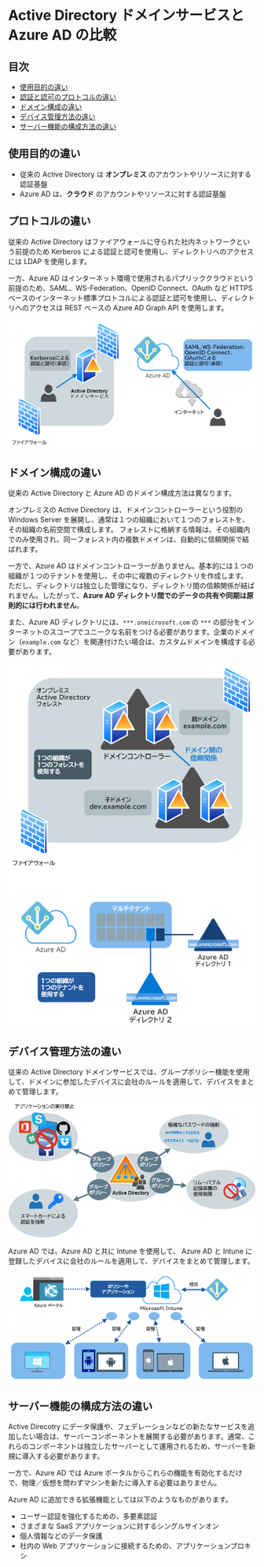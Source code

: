# Active Directory ドメインサービスと Azure AD の比較

## 目次

- [使用目的の違い](#usage)
- [認証と認可のプロトコルの違い](#protocol)
- [ドメイン構成の違い](#domain)
- [デバイス管理方法の違い](#device-management)
- [サーバー機能の構成方法の違い](#service-features)

## <a id="usage">使用目的の違い</a>

- 従来の Active Directory は **オンプレミス** のアカウントやリソースに対する認証基盤
- Azure AD は、**クラウド** のアカウントやリソースに対する認証基盤

## <a id="protocol">プロトコルの違い</a>

従来の Active Directory はファイアウォールに守られた社内ネットワークという前提のため Kerberos による認証と認可を使用し、ディレクトリへのアクセスには LDAP を使用します。

一方、Azure AD はインターネット環境で使用されるパブリッククラウドという前提のため、SAML、WS-Federation、OpenID Connect、OAuth など HTTPS ベースのインターネット標準プロトコルによる認証と認可を使用し、ディレクトリへのアクセスは REST ベースの Azure AD Graph API を使用します。

![プロトコルの違い](AD-Protocol.png)

## <a id="domain">ドメイン構成の違い</a>

従来の Active Directory と Azure AD のドメイン構成方法は異なります。

オンプレミスの Active Directory は、ドメインコントローラーという役割の Windows Server を展開し、通常は１つの組織において１つのフォレストを、その組織の名前空間で構成します。
フォレストに格納する情報は、その組織内でのみ使用され、同一フォレスト内の複数ドメインは、自動的に信頼関係で結ばれます。

一方で、Azure AD はドメインコントローラーがありません。基本的には１つの組織が１つのテナントを使用し、その中に複数のディレクトリを作成します。
ただし、ディレクトリは独立した管理になり、ディレクトリ間の信頼関係が結ばれません。したがって、**Azure AD ディレクトリ間でのデータの共有や同期は原則的には行われません**。

また、Azure AD ディレクトリには、`***.onmicrosoft.com` の `***` の部分をインターネットのスコープでユニークな名前をつける必要があります。企業のドメイン（`example.com` など）を関連付けたい場合は、カスタムドメインを構成する必要があります。

![ドメイン構成の違い](AD-Domain-Organization.png)

## <a id="device-management">デバイス管理方法の違い</a>

従来の Active Directory ドメインサービスでは、グループポリシー機能を使用して、ドメインに参加したデバイスに会社のルールを適用して、デバイスをまとめて管理します。

![Active Directory のグループポリシー](AD-Device-Management.png)

Azure AD では、Azure AD と共に Intune を使用して、 Azure AD と Intune に登録したデバイスに会社のルールを適用して、デバイスをまとめて管理します。

![Intune によるデバイス管理](AD-Intune-Management.png)

## <a id="service-features">サーバー機能の構成方法の違い</a>

Active Direcotry にデータ保護や、フェデレーションなどの新たなサービスを追加したい場合は、サーバーコンポーネントを展開する必要があります。通常、これらのコンポーネントは独立したサーバーとして運用されるため、サーバーを新規に導入する必要があります。

一方で、Azure AD では Azure ポータルからこれらの機能を有効化するだけで、物理／仮想を問わずマシンを新たに導入する必要はありません。

Azure AD に追加できる拡張機能としては以下のようなものがあります。

- ユーザー認証を強化するための、多要素認証
- さまざまな SaaS アプリケーションに対するシングルサインオン
- 個人情報などのデータ保護
- 社内の Web アプリケーションに接続するための、アプリケーションプロキシ